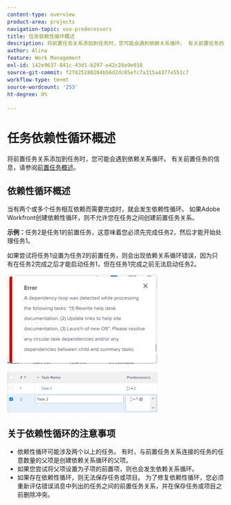 ```yaml
---
content-type: overview
product-area: projects
navigation-topic: use-predecessors
title: 任务依赖性循环概述
description: 将前置任务关系添加到任务时，您可能会遇到依赖关系循环。 有关前置任务的信息，请参阅任务前置任务概述。
author: Alina
feature: Work Management
exl-id: 142e9637-841c-43d1-b297-e42c28a9e010
source-git-commit: f2f825280204b56d2dc85efc7a315a4377e551c7
workflow-type: tm+mt
source-wordcount: '253'
ht-degree: 0%

---
```


# 任务依赖性循环概述

将前置任务关系添加到任务时，您可能会遇到依赖关系循环。 有关前置任务的信息，请参阅[前置任务概述](../../../manage-work/tasks/use-prdcssrs/predecessors-overview.md)。

## 依赖性循环概述

当有两个或多个任务相互依赖而需要完成时，就会发生依赖性循环。 如果Adobe Workfront创建依赖性循环，则不允许您在任务之间创建前置任务关系。

**示例：**&#x200B;任务2是任务1的前置任务，这意味着您必须先完成任务2，然后才能开始处理任务1。

如果尝试将任务1设置为任务2的前置任务，则会出现依赖关系循环错误，因为只有在任务2完成之后才能启动任务1，但在任务1完成之前无法启动任务2。

![](assets/dependency-loop-error-message-350x209.png)

![](assets/dependency-loop-in-task-list-nwe-350x97.png)

## 关于依赖性循环的注意事项

* 依赖性循环可能涉及两个以上的任务。 有时，与前置任务关系连接的任务的任意数量的父项是创建依赖关系循环的父项。
* 如果您尝试将父项设置为子项的前置项，则也会发生依赖关系循环。
* 如果存在依赖性循环，则无法保存任务或项目。 为了修复依赖性循环，您必须重新评估错误消息中列出的任务之间的前置任务关系，并在保存任务或项目之前删除冲突。

 
